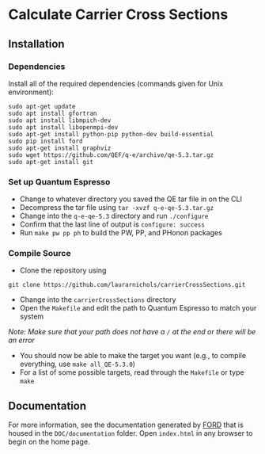 # Calculate Carrier Cross Sections
## Installation
### Dependencies
Install all of the required dependencies (commands given for Unix environment):
```
sudo apt-get update
sudo apt install gfortran
sudo apt install libmpich-dev
sudo apt install libopenmpi-dev
sudo apt-get install python-pip python-dev build-essential
sudo pip install ford
sudo apt-get install graphviz
sudo wget https://github.com/QEF/q-e/archive/qe-5.3.tar.gz
sudo apt-get install git
```

### Set up Quantum Espresso
* Change to whatever directory you saved the QE tar file in on the CLI
* Decompress the tar file using `tar -xvzf q-e-qe-5.3.tar.gz`
* Change into the `q-e-qe-5.3` directory and run `./configure`
* Confirm that the last line of output is `configure: success`
* Run `make pw pp ph` to build the PW, PP, and PHonon packages

### Compile Source
* Clone the repository using
```
git clone https://github.com/laurarnichols/carrierCrossSections.git
```

* Change into the `carrierCrossSections` directory
* Open the `Makefile` and edit the path to Quantum Espresso to match your system 

_Note: Make sure that your path does not have a `/` at the end or there will be an error_
* You should now be able to make the target you want (e.g., to compile everything, use `make all_QE-5.3.0`)
* For a list of some possible targets, read through the `Makefile` or type `make`

## Documentation

For more information, see the documentation generated by [FORD](https://github.com/Fortran-FOSS-Programmers/ford) that is housed in the `DOC/documentation` folder. Open `index.html` in any browser to begin on the home page.
